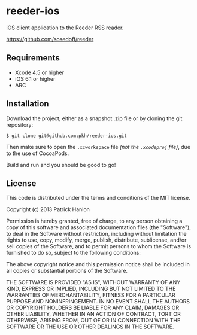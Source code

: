 # reeder-ios

iOS client application to the Reeder RSS reader.

https://github.com/sosedoff/reeder

## Requirements

* Xcode 4.5 or higher
* iOS 6.1 or higher
* ARC

## Installation

Download the project, either as a snapshot .zip file or by cloning the git repository:

`$ git clone git@github.com:pkh/reeder-ios.git`

Then make sure to open the `.xcworkspace` file _(not the `.xcodeproj` file)_, due to the use of CocoaPods.

Build and run and you should be good to go!


## License
This code is distributed under the terms and conditions of the MIT license. 

Copyright (c) 2013 Patrick Hanlon

Permission is hereby granted, free of charge, to any person obtaining a copy of this software and associated documentation files (the "Software"), to deal in the Software without restriction, including without limitation the rights to use, copy, modify, merge, publish, distribute, sublicense, and/or sell copies of the Software, and to permit persons to whom the Software is furnished to do so, subject to the following conditions:

The above copyright notice and this permission notice shall be included in all copies or substantial portions of the Software.

THE SOFTWARE IS PROVIDED "AS IS", WITHOUT WARRANTY OF ANY KIND, EXPRESS OR IMPLIED, INCLUDING BUT NOT LIMITED TO THE WARRANTIES OF MERCHANTABILITY, FITNESS FOR A PARTICULAR PURPOSE AND NONINFRINGEMENT. IN NO EVENT SHALL THE AUTHORS OR COPYRIGHT HOLDERS BE LIABLE FOR ANY CLAIM, DAMAGES OR OTHER LIABILITY, WHETHER IN AN ACTION OF CONTRACT, TORT OR OTHERWISE, ARISING FROM, OUT OF OR IN CONNECTION WITH THE SOFTWARE OR THE USE OR OTHER DEALINGS IN THE SOFTWARE.
